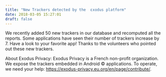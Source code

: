 ```yaml
---
title: "New Trackers detected by the  εxodus platform"
date: 2018-03-05 15:27:01
draft: false
---
```


We recently added 50 new trackers in our database and recomputed all the reports.
Some applications have seen their number of trackers increase by 7.
Have a look to your favorite app!
Thanks to the volunteers who pointed out these new trackers.

About Exodus Privacy:
Exodus Privacy is a French non-profit organization. We expose the trackers embedded in Android © applications.
To operate, we need your help: <https://exodus-privacy.eu.org/en/page/contribute/>.
